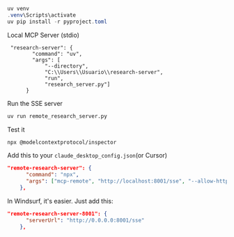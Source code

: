 ```powershell
uv venv
.venv\Scripts\activate
uv pip install -r pyproject.toml
```

Local MCP Server (stdio)
```
 "research-server": {
        "command": "uv",
        "args": [
            "--directory", 
            "C:\\Users\\Usuario\\research-server", 
            "run", 
            "research_server.py"]
      }
```

Run the SSE server

```bash
uv run remote_research_server.py
````

Test it

```bash
npx @modelcontextprotocol/inspector
```

Add this to your `claude_desktop_config.json`(or Cursor)

```json
"remote-research-server": {
      "command": "npx",
      "args": ["mcp-remote", "http://localhost:8001/sse", "--allow-http"]
    },
```

In Windsurf, it's easier. Just add this:

```json
"remote-research-server-8001": {
      "serverUrl": "http://0.0.0.0:8001/sse"
    },
```
